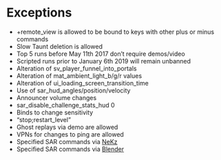 # Exceptions

- +remote_view is allowed to be bound to keys with other plus or minus commands
- Slow Taunt deletion is allowed
- Top 5 runs before May 11th 2017 don’t require demos/video
- Scripted runs prior to January 6th 2019 will remain unbanned
- Alteration of sv_player_funnel_into_portals
- Alteration of mat_ambient_light_b/g/r values
- Alteration of ui_loading_screen_transition_time
- Use of sar_hud_angles/position/velocity
- Announcer volume changes
- sar_disable_challenge_stats_hud 0
- Binds to change sensitivity
- “stop;restart_level”
- Ghost replays via demo are allowed
- VPNs for changes to ping are allowed
- Specified SAR commands via [NeKz](https://github.com/NeKzor/SourceAutoRecord)
- Specified SAR commands via [Blender](https://github.com/Blenderiste09/SourceAutoRecord)
